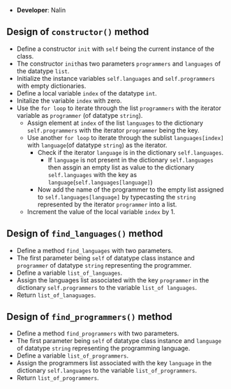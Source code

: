 - **Developer**: Nalin

## Design of `constructor()` method

 - Define a constructor `init` with `self` being the current instance of the class.
 - The constructor `init`has two parameters `programmers` and `languages` of the datatype `list`.
 - Initialize the instance variables `self.languages` and `self.programmers` with empty dictionaries.
 - Define a local variable `index` of the datatype `int`.
 - Initalize the variable `index` with zero.
 - Use the `for loop` to iterate through the list `programmers` with the iterator variable as `programmer` (of datatype `string`).
    - Assign element at `index` of the list `languages` to the dictionary `self.programmers` with the iterator `programmer` being the key.
    - Use another `for loop` to iterate through the sublist `languages[index]` with `language`(of datatype `string`) as the iterator.
        - Check if the iterator `language` is in the dictionary `self.languages`.
            - If `language` is not present in the dictionary `self.languages` then assgin an empty list as value to the dictionary `self.languages` with the key as `language`(`self.languages[language]`)
        - Now add the name of the programmer to the empty list assigned to `self.languages[language]` by typecasting the `string` represented by the iterator `programmer` into a list.
    - Increment the value of the local variable `index` by 1.


## Design of `find_languages()` method

- Define a method `find_languages` with two parameters.
- The first parameter being `self` of datatype class instance and `programmer` of datatype `string` representing the programmer.
- Define a variable `list_of_languages`.
- Assign the languages list associated with the key `programmer` in the dictionary `self.programmers` to the variable `list_of languages`.
- Return `list_of_lanaguages`.

## Design of `find_programmers()` method

- Define  a method `find_programmers` with two parameters.
- The first parameter being `self` of datatype class instance and `language` of datatype `string` representing the programming language.
- Define a variable `list_of_programmers`.
- Assign the programmers list associated with the key `language` in the dictionary `self.languages` to the variable `list_of_programmers`.
- Return `list_of_programmers`.